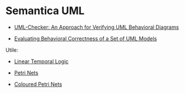# Semantica UML

- [UML-Checker: An Approach for Verifying UML
Behavioral Diagrams](https://www.jsoftware.us/vol9/jsw0905-23.pdf)

- [Evaluating Behavioral Correctness of a Set of UML Models](https://www.scitepress.org/Papers/2012/40822/40822.pdfs)

Utile:

- [Linear Temporal Logic](https://en.wikipedia.org/wiki/Linear_temporal_logic)

- [Petri Nets](https://en.wikipedia.org/wiki/Petri_net)

- [Coloured Petri Nets](https://link.springer.com/content/pdf/10.1007/BFb0035389.pdf)



